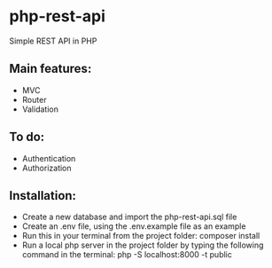 # php-rest-api
Simple REST API in PHP

## Main features:
* MVC
* Router
* Validation

## To do:
* Authentication
* Authorization

## Installation:
* Create a new database and import the php-rest-api.sql file
* Create an .env file, using the .env.example file as an example
* Run this in your terminal from the project folder: composer install
* Run a local php server in the project folder by typing the following command in the terminal: php -S localhost:8000 -t public
